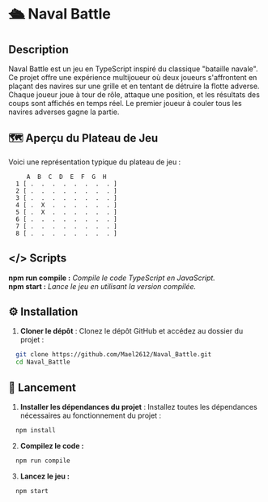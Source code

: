 # **🛳️ Naval Battle**

## **Description**
Naval Battle est un jeu en TypeScript inspiré du classique "bataille navale". Ce projet offre une expérience multijoueur où deux joueurs s'affrontent en plaçant des navires sur une grille et en tentant de détruire la flotte adverse. Chaque joueur joue à tour de rôle, attaque une position, et les résultats des coups sont affichés en temps réel.
Le premier joueur à couler tous les navires adverses gagne la partie.


## **🗺️ Aperçu du Plateau de Jeu**
Voici une représentation typique du plateau de jeu :

```plaintext
     A  B  C  D  E  F  G  H
  1 [ .  .  .  .  .  .  .  . ]
  2 [ .  .  .  .  .  .  .  . ]
  3 [ .  .  .  .  .  .  .  . ]
  4 [ .  X  .  .  .  .  .  . ]
  5 [ .  X  .  .  .  .  .  . ]
  6 [ .  .  .  .  .  .  .  . ]
  7 [ .  .  .  .  .  .  .  . ]
  8 [ .  .  .  .  .  .  .  . ]
```



## </> Scripts
**npm run compile :** *Compile le code TypeScript en JavaScript.*  
**npm start :** *Lance le jeu en utilisant la version compilée.*

## ⚙️ Installation

1. **Cloner le dépôt** :
Clonez le dépôt GitHub et accédez au dossier du projet :
```bash
  git clone https://github.com/Mael2612/Naval_Battle.git
  cd Naval_Battle
```
## **🚀 Lancement**

1. **Installer les dépendances du projet** :
Installez toutes les dépendances nécessaires au fonctionnement du projet :
```bash
  npm install
```

2. **Compilez le code :**
```bash
  npm run compile
```

3. **Lancez le jeu :**
```bash
  npm start
```
